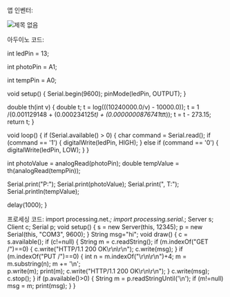 앱 인벤터: 

![제목 없음](https://github.com/sinjuha/engineering/assets/127822620/894e5b11-24b9-45d6-8789-4886960cc22c)

아두이노 코드: 

int ledPin = 13;

int photoPin = A1;

int tempPin = A0;

void setup() {
  Serial.begin(9600);
  pinMode(ledPin, OUTPUT);
}

double th(int v) {
  double t;
  t = log(((10240000.0/v) - 10000.0));
  t = 1 /(0.001129148 + (0.000234125*t) + (0.0000000876741*t*t*t));
  t = t - 273.15;
  return t;
}

void loop() {
  if (Serial.available() > 0) {
    char command = Serial.read();
    if (command == '1') {
      digitalWrite(ledPin, HIGH);
    } else if (command == '0') {
      digitalWrite(ledPin, LOW);
    }
  }
  
  int photoValue = analogRead(photoPin);
  double tempValue = th(analogRead(tempPin));
  
  Serial.print("P:");
  Serial.print(photoValue);
  Serial.print(", T:");
  Serial.println(tempValue);
  
  delay(1000);
}

프로세싱 코드:
import processing.net.*;
import processing.serial.*;
Server s;
Client c;
Serial p;
void setup() {
  s = new Server(this, 12345);
  p = new Serial(this, "COM3", 9600);
}
String msg="hi";
void draw() {
  c = s.available();
  if (c!=null) {
    String m = c.readString(); 
    if (m.indexOf("GET /")==0) {
      c.write("HTTP/1.1 200 OK\r\n\r\n");
      c.write(msg);
    }
    if (m.indexOf("PUT /")==0) {
      int n = m.indexOf("\r\n\r\n")+4;
      m = m.substring(n); 
      m += '\n';           
      p.write(m);
      print(m);
      c.write("HTTP/1.1 200 OK\r\n\r\n");
    }
    c.write(msg);
    c.stop();
  }
  if (p.available()>0) {
    String m = p.readStringUntil('\n');
    if (m!=null)  msg = m;
    print(msg);
   }
}

